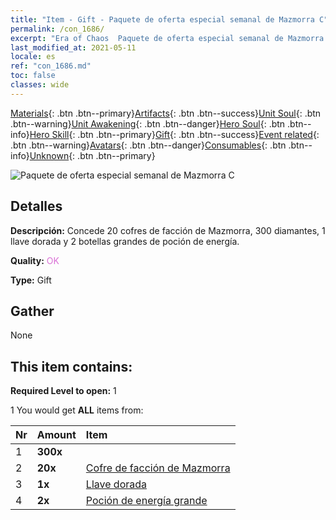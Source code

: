 ```yaml
---
title: "Item - Gift - Paquete de oferta especial semanal de Mazmorra C"
permalink: /con_1686/
excerpt: "Era of Chaos  Paquete de oferta especial semanal de Mazmorra C"
last_modified_at: 2021-05-11
locale: es
ref: "con_1686.md"
toc: false
classes: wide
---
```

 [Materials](/ItemsES/){: .btn .btn--primary}[Artifacts](/ItemsES/Artifacts/){: .btn .btn--success}[Unit Soul](/ItemsES/UnitSoul/){: .btn .btn--warning}[Unit Awakening](/ItemsES/UnitAwakening/){: .btn .btn--danger}[Hero Soul](/ItemsES/HeroSoul/){: .btn .btn--info}[Hero Skill](/ItemsES/HeroSkill/){: .btn .btn--primary}[Gift](/ItemsES/Gift/){: .btn .btn--success}[Event related](/ItemsES/Events/){: .btn .btn--warning}[Avatars](/ItemsES/Avatars/){: .btn .btn--danger}[Consumables](/ItemsES/Consumables/){: .btn .btn--info}[Unknown](/ItemsES/Unknown/){: .btn .btn--primary}

 ![Paquete de oferta especial semanal de Mazmorra C](/images/t/i_907221.png)

## Detalles
 **Descripción:** Concede 20 cofres de facción de Mazmorra, 300 diamantes, 1 llave dorada y 2 botellas grandes de poción de energía.

 **Quality:** <span style="color: #DA70D6">OK</span>

 **Type:** Gift

## Gather

  None

## This item contains:

 **Required Level to open:** 1

 1 You would get **ALL** items  from:

  | Nr | Amount |     Item    |
  |:---|:-------|:------------|
  | 1 |  **300x** | <i class="fas fa-gem"/> |  | 
  | 2 |  **20x** | [Cofre de facción de Mazmorra](/ItemsES/con_1276/) |  | 
  | 3 |  **1x** | [Llave dorada](/ItemsES/con_783/) |  | 
  | 4 |  **2x** | [Poción de energía grande](/ItemsES/con_706/) |  | 

